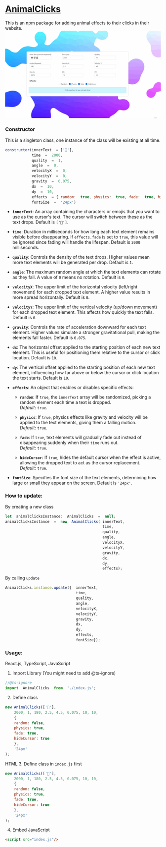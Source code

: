 
# [AnimalClicks](https://longpanzhou.github.io/#/animalclicks)
This is an npm package for adding animal effects to their clicks in their website.
![AnimalClicks](./imgs/demo.gif)

### Constructor
This is a singleton class, one instance of the class will be existing at all time.
```Javascript
constructor(innerText  = ['🦝'],
			time  =  2000,
			quality  =  1,
			angle  =  0,
			velocityX  =  0,
			velocityY  =  0,
			gravity  =  0.075,
			dx  =  10,
			dy  =  10,
			effects  = { random:  true, physics:  true, fade:  true, hideCursor:  true },
			fontSize  =  '24px')
```

- **`innerText`**: An array containing the characters or emojis that you want to use as the cursor's text. The cursor will switch between these as the text drops. Default is `['🦝']`.
- **`time`**: Duration in milliseconds for how long each text element remains visible before disappearing. If `effects.fade` is set to `true`, this value will be ignored since fading will handle the lifespan. Default is `2000` milliseconds.
- **`quality`**: Controls the density of the text drops. Higher values mean more text elements will be generated per drop. Default is `1`.
-  **`angle`**: The maximum random angle at which the text elements can rotate as they fall. A value of `0` means no rotation. Default is `0`.
- **`velocityX`**: The upper limit of the horizontal velocity (left/right movement) for each dropped text element. A higher value results in more spread horizontally. Default is `0`.
- **`velocityY`**: The upper limit of the vertical velocity (up/down movement) for each dropped text element. This affects how quickly the text falls. Default is `0`.
- **`gravity`**: Controls the rate of acceleration downward for each text element. Higher values simulate a stronger gravitational pull, making the elements fall faster. Default is `0.075`.
- **`dx`**: The horizontal offset applied to the starting position of each new text element. This is useful for positioning them relative to the cursor or click location. Default is `10`.
- **`dy`**: The vertical offset applied to the starting position of each new text element, influencing how far above or below the cursor or click location the text starts. Default is `10`.
- **`effects`**: An object that enables or disables specific effects:
  
    - **`random`**: If `true`, the `innerText` array will be randomized, picking a random element each time a text is dropped.  
      *Default*: `true`.

    - **`physics`**: If `true`, physics effects like gravity and velocity will be applied to the text elements, giving them a falling motion.  
      *Default*: `true`.

    - **`fade`**: If `true`, text elements will gradually fade out instead of disappearing suddenly when their `time` runs out.  
      *Default*: `true`.

    - **`hideCursor`**: If `true`, hides the default cursor when the effect is active, allowing the dropped text to act as the cursor replacement.  
      *Default*: `true`.

- **`fontSize`**: Specifies the font size of the text elements, determining how large or small they appear on the screen. Default is `'24px'`.

### How to update:
By creating a new class
```javascript
let  animalClicksInstance:  AnimalClicks  =  null;
animalClicksInstance  =  new  AnimalClicks(	innerText,
											time,
											quality,
											angle,
											velocityX,
											velocityY,
											gravity,
											dx,
											dy,
											effects);
```

By calling `update`
```javascript
AnimalClicks.instance.update({  innerText,
								time,
								quality,
								angle,
								velocityX,
								velocityY,
								gravity,
								dx,
								dy,
								effects,
								fontSize});
```
### Usage:

React.js, TypeScript, JavaScript

1. Import Library (You might need to add @ts-ignore)
```javascript
//@ts-ignore
import  AnimalClicks  from  './index.js';
```
2. Define class
```javascript
new AnimalClicks(['🦝'],
    2000, 1, 180, 2.5, 4.5, 0.075, 10, 10,
    {
    random: false,
    physics: true,
    fade: true,
    hideCursor: true
	},
	'24px'
);
```

HTML
3. Define class in `index.js` first
```javascript
new AnimalClicks(['🦝'],
    2000, 1, 180, 2.5, 4.5, 0.075, 10, 10,
    {
    random: false,
    physics: true,
    fade: true,
    hideCursor: true
	},
	'24px'
);
```
4. Embed JavaScript
```html
<script src="index.js"/>
```